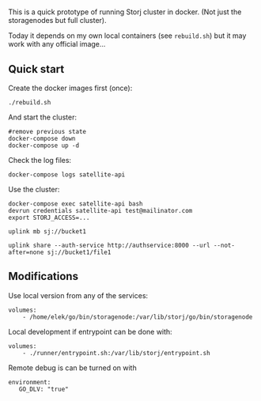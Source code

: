 
#

This is a quick prototype of running Storj cluster in docker. (Not just the storagenodes but full cluster).

Today it depends on my own local containers (see `rebuild.sh`) but it may work with any official image...


## Quick start

Create the docker images first (once):
```
./rebuild.sh
```

And start the cluster:

```
#remove previous state
docker-compose down
docker-compose up -d
```

Check the log files:

```
docker-compose logs satellite-api
```

Use the cluster:

```
docker-compose exec satellite-api bash
devrun credentials satellite-api test@mailinator.com
export STORJ_ACCESS=...

uplink mb sj://bucket1

uplink share --auth-service http://authservice:8000 --url --not-after=none sj://bucket1/file1
```

## Modifications

Use local version from any of the services:

```
volumes:
    - /home/elek/go/bin/storagenode:/var/lib/storj/go/bin/storagenode

```


Local development if entrypoint can be done with:

```
volumes:
    - ./runner/entrypoint.sh:/var/lib/storj/entrypoint.sh
```


Remote debug is can be turned on with

```
environment:
   GO_DLV: "true"
```
